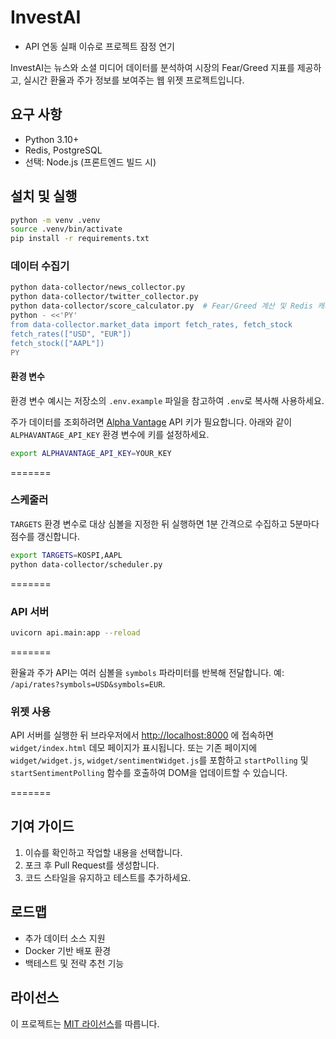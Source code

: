 # InvestAI

- API 연동 실패 이슈로 프로젝트 잠정 연기

InvestAI는 뉴스와 소셜 미디어 데이터를 분석하여 시장의 Fear/Greed 지표를 제공하고,
실시간 환율과 주가 정보를 보여주는 웹 위젯 프로젝트입니다.

## 요구 사항
- Python 3.10+
- Redis, PostgreSQL
- 선택: Node.js (프론트엔드 빌드 시)

## 설치 및 실행
```bash
python -m venv .venv
source .venv/bin/activate
pip install -r requirements.txt
```

### 데이터 수집기
```bash
python data-collector/news_collector.py
python data-collector/twitter_collector.py
python data-collector/score_calculator.py  # Fear/Greed 계산 및 Redis 캐시
python - <<'PY'
from data-collector.market_data import fetch_rates, fetch_stock
fetch_rates(["USD", "EUR"])
fetch_stock(["AAPL"])
PY
```

#### 환경 변수

환경 변수 예시는 저장소의 `.env.example` 파일을 참고하여 `.env`로 복사해 사용하세요.

주가 데이터를 조회하려면 [Alpha Vantage](https://www.alphavantage.co/) API 키가 필요합니다.
아래와 같이 `ALPHAVANTAGE_API_KEY` 환경 변수에 키를 설정하세요.

```bash
export ALPHAVANTAGE_API_KEY=YOUR_KEY
```

=======


### 스케줄러
`TARGETS` 환경 변수로 대상 심볼을 지정한 뒤 실행하면 1분 간격으로 수집하고 5분마다 점수를 갱신합니다.
```bash
export TARGETS=KOSPI,AAPL
python data-collector/scheduler.py
```

=======



### API 서버
```bash
uvicorn api.main:app --reload
```


=======

환율과 주가 API는 여러 심볼을 `symbols` 파라미터를 반복해 전달합니다. 예: `/api/rates?symbols=USD&symbols=EUR`.

### 위젯 사용
API 서버를 실행한 뒤 브라우저에서 [http://localhost:8000](http://localhost:8000) 에 접속하면 `widget/index.html` 데모 페이지가 표시됩니다.
또는 기존 페이지에 `widget/widget.js`, `widget/sentimentWidget.js`를 포함하고
`startPolling` 및 `startSentimentPolling` 함수를 호출하여 DOM을 업데이트할 수 있습니다.

=======



## 기여 가이드
1. 이슈를 확인하고 작업할 내용을 선택합니다.
2. 포크 후 Pull Request를 생성합니다.
3. 코드 스타일을 유지하고 테스트를 추가하세요.

## 로드맵
- 추가 데이터 소스 지원
- Docker 기반 배포 환경
- 백테스트 및 전략 추천 기능

## 라이선스
이 프로젝트는 [MIT 라이선스](LICENSE)를 따릅니다.
